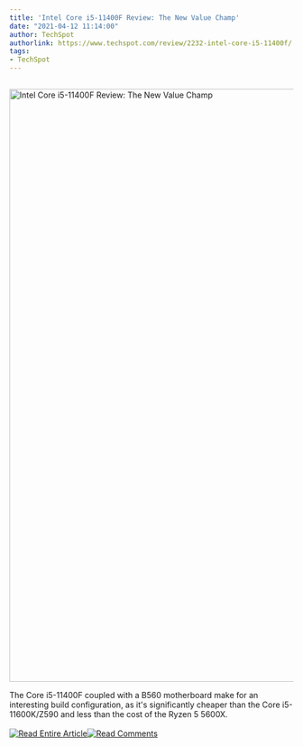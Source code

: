 ```yaml
---
title: 'Intel Core i5-11400F Review: The New Value Champ'
date: "2021-04-12 11:14:00"
author: TechSpot
authorlink: https://www.techspot.com/review/2232-intel-core-i5-11400f/
tags:
- TechSpot
---
```

<a href="https://www.techspot.com/review/2232-intel-core-i5-11400f/" target="_blank"><img src="https://static.techspot.com/images2/news/ts3_thumbs/2021/04/2021-04-12-ts3_thumbs-771.jpg" width="1500" height="1050" style="padding: 15px 0" title="Intel Core i5-11400F Review: The New Value Champ" /></a><br />The Core i5-11400F coupled with a B560 motherboard make for an interesting build configuration, as it's significantly cheaper than the Core i5-11600K/Z590 and less than the cost of the Ryzen 5 5600X.<br /><br /><a href="https://www.techspot.com/review/2232-intel-core-i5-11400f/"><img src="https://static.techspot.com/images/rss/rss_buttons_01.png" border="0" alt="Read Entire Article" /></a><a href="https://www.techspot.com/review/2232-intel-core-i5-11400f/#comments"><img src="https://static.techspot.com/images/rss/rss_buttons_02.png" border="0" alt="Read Comments" /></a><br /><br />